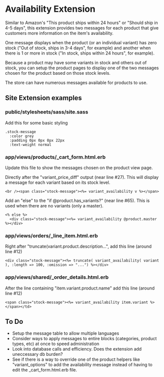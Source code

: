 Availability Extension
======================

Similar to Amazon's "This product ships within 24 hours" or "Should ship in 4-5 days", this extension provides two messages for each product that give customers more information on the item's availability.

One message displays when the product (or an individual variant) has zero stock ("Out of stock, ships in 3-4 days", for example) and another when there is 1 or more in stock ("In stock, ships within 24 hours", for example).

Because a product may have some variants in stock and others out of stock, you can setup the product pages to display one of the two messages chosen for the product based on those stock levels.

The store can have numerous messages available for products to use.

Site Extension examples
-----------------------

### public/stylesheets/sass/site.sass ###

Add this for some basic styling

    .stock-message
      :color grey
      :padding 0px 0px 0px 22px
      :text-weight normal
  
### app/views/products/_cart_form.html.erb ###

Update this file to show the messages chosen on the product view page.

Directly after the "variant_price_diff" output (near line #27). This will display a message for each variant based on its stock level.

    <br /><span class="stock-message"><%= variant_availability v %></span>

Add an "else" to the "if @product.has_variants?" (near line #65). This is used when there are no variants (only a master).

    <% else %>
      <div class="stock-message"><%= variant_availability @product.master %></div>

### app/views/orders/_line_item.html.erb ###

Right after "truncate(variant.product.description...", add this line (around line #12)

    <div class="stock-message"><%= truncate( variant_availability( variant ), :length => 100, :omission => "...") %></div>

### app/views/shared/_order_details.html.erb ###

After the line containing "item.variant.product.name" add this line (around line #12)

    <span class="stock-message"><%= variant_availability item.variant %></span></td>

To Do
-----------------------

* Setup the message table to allow multiple languages
* Consider ways to apply messages to entire blocks (categories, product types, etc) at once to speed administration
* Look into database calls and efficiency. Does the extension add uneccessary db burden?
* See if there is a way to override one of the product helpers like "variant_options" to add the availability message instead of having to edit the _cart_form.html.erb file.